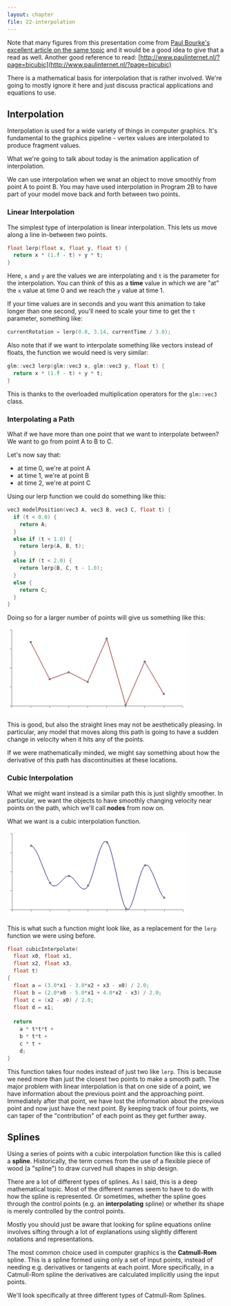 ```yaml
---
layout: chapter
file: 22-interpolation
---
```


Note that many figures from this presentation come from
[Paul Bourke's excellent article on the same topic](http://paulbourke.net/miscellaneous/interpolation/)
and it would be a good idea to give that a read as well.
Another good reference to read: [http://www.paulinternet.nl/?page=bicubic](http://www.paulinternet.nl/?page=bicubic)

There is a mathematical basis for interpolation that is rather involved.
We're going to mostly ignore it here and just discuss practical applications and equations to use.



## Interpolation

Interpolation is used for a wide variety of things in computer graphics.
It's fundamental to the graphics pipeline - vertex values are interpolated to produce fragment values.

What we're going to talk about today is the animation application of interpolation.

We can use interpolation when we wnat an object to move smoothly from point A to point B.
You may have used interpolation in Program 2B to have part of your model move back and forth between two points.


### Linear Interpolation

The simplest type of interpolation is linear interpolation.
This lets us move along a line in-between two points.

```cpp
float lerp(float x, float y, float t) {
  return x * (1.f - t) + y * t;
}
```

Here, `x` and `y` are the values we are interpolating and `t` is the parameter for the interpolation.
You can think of this as a **time** value in which we are "at" the `x` value at time 0
and we reach the `y` value at time 1.

If your time values are in seconds and you want this animation to take longer than one second,
you'll need to scale your time to get the `t` parameter, something like:

```cpp
currentRotation = lerp(0.0, 3.14, currentTime / 3.0);
```

Also note that if we want to interpolate something like vectors instead of floats,
the function we would need is very similar:

```cpp
glm::vec3 lerp(glm::vec3 x, glm::vec3 y, float t) {
  return x * (1.f - t) + y * t;
}
```

This is thanks to the overloaded multiplication operators for the `glm::vec3` class.


### Interpolating a Path

What if we have more than one point that we want to interpolate between?
We want to go from point A to B to C.

Let's now say that:

- at time 0, we're at point A
- at time 1, we're at point B
- at time 2, we're at point C

Using our lerp function we could do something like this:

```cpp
vec3 modelPosition(vec3 A, vec3 B, vec3 C, float t) {
  if (t < 0.0) {
    return A;
  }
  else if (t < 1.0) {
    return lerp(A, B, t);
  }
  else if (t < 2.0) {
    return lerp(B, C, t - 1.0);
  }
  else {
    return C;
  }
}
```

Doing so for a larger number of points will give us something like this:

![figure-linear](22-figure-linear.gif)

This is good, but also the straight lines may not be aesthetically pleasing.
In particular, any model that moves along this path is going to have a sudden change in velocity
when it hits any of the points.

If we were mathematically minded, we might say something about how the derivative of this path
has discontinuities at these locations.


### Cubic Interpolation

What we might want instead is a similar path this is just slightly smoother.
In particular, we want the objects to have smoothly changing velocity near points on the path,
which we'll call **nodes** from now on.

What we want is a cubic interpolation function.

![figure-cubic](22-figure-cubic.gif)

This is what such a function might look like, as a replacement for the `lerp` function we were using before.

```cpp
float cubicInterpolate(
  float x0, float x1,
  float x2, float x3,
  float t)
{
  float a = (3.0*x1 - 3.0*x2 + x3 - x0) / 2.0;
  float b = (2.0*x0 - 5.0*x1 + 4.0*x2 - x3) / 2.0;
  float c = (x2 - x0) / 2.0;
  float d = x1;

  return
    a * t*t*t +
    b * t*t +
    c * t +
    d;
}
```

This function takes four nodes instead of just two like `lerp`.
This is because we need more than just the closest two points to make a smooth path.
The major problem with linear interpolation is that on one side of a point,
we have information about the previous point and the approaching point.
Immediately after that point, we have lost the information about the previous point and now
just have the next point.
By keeping track of four points, we can taper of the "contribution" of each point as they get further away.



## Splines

Using a series of points with a cubic interpolation function like this is called a **spline**.
Historically, the term comes from the use of a flexible piece of wood (a "spline") to draw curved hull shapes in ship design.

There are a lot of different types of splines.
As I said, this is a deep mathematical topic.
Most of the different names seem to have to do with how the spline is represented.
Or sometimes, whether the spline goes through the control points (e.g. an **interpolating** spline)
or whether its shape is merely controlled by the control points.

Mostly you should just be aware that looking for spline equations online involves sifting through a lot of
explanations using slightly different notations and representations.

The most common choice used in computer graphics is the **Catmull-Rom** spline.
This is a spline formed using only a set of input points, instead of needing e.g. derivatives or tangents at each point.
More specifically, in a Catmull-Rom spline the derivatives are calculated implicitly using the input points.

We'll look specifically at three different types of Catmull-Rom Splines.


